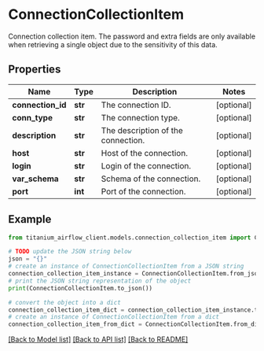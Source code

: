 # ConnectionCollectionItem

Connection collection item. The password and extra fields are only available when retrieving a single object due to the sensitivity of this data. 

## Properties

Name | Type | Description | Notes
------------ | ------------- | ------------- | -------------
**connection_id** | **str** | The connection ID. | [optional] 
**conn_type** | **str** | The connection type. | [optional] 
**description** | **str** | The description of the connection. | [optional] 
**host** | **str** | Host of the connection. | [optional] 
**login** | **str** | Login of the connection. | [optional] 
**var_schema** | **str** | Schema of the connection. | [optional] 
**port** | **int** | Port of the connection. | [optional] 

## Example

```python
from titanium_airflow_client.models.connection_collection_item import ConnectionCollectionItem

# TODO update the JSON string below
json = "{}"
# create an instance of ConnectionCollectionItem from a JSON string
connection_collection_item_instance = ConnectionCollectionItem.from_json(json)
# print the JSON string representation of the object
print(ConnectionCollectionItem.to_json())

# convert the object into a dict
connection_collection_item_dict = connection_collection_item_instance.to_dict()
# create an instance of ConnectionCollectionItem from a dict
connection_collection_item_from_dict = ConnectionCollectionItem.from_dict(connection_collection_item_dict)
```
[[Back to Model list]](../README.md#documentation-for-models) [[Back to API list]](../README.md#documentation-for-api-endpoints) [[Back to README]](../README.md)


